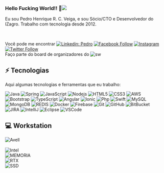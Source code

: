 ### Hello Fucking World!! 👋![](https://komarev.com/ghpvc/?username=pedrohenriqueveiga&style=flat)

Eu sou Pedro Henrique R. C. Veiga, e sou Sócio/CTO e Desenvolvedor do IZagro.
Trabalho com tecnologia desde 2012.

<br><br>Você pode me encontrar 
[![Linkedin: Pedro](https://img.shields.io/badge/-Linkedin-blue?style=flat-square&logo=Linkedin&logoColor=white&link=https://www.linkedin.com/in/pedrohenriqueveiga/)](https://www.linkedin.com/in/pedrohenriqueveiga/)
[![Facebook Follow](https://img.shields.io/badge/facebook-%231877F2.svg?&style=for-the-square&logo=facebook&logoColor=white)](https://www.facebook.com/Pedritohhh)
[![Instagram](https://img.shields.io/badge/instagram-%23E4405F.svg?&style=for-the-square&logo=instagram&logoColor=white)](https://www.instagram.com/pedro.hveiga/)
[![Twitter Follow](https://img.shields.io/twitter/follow/Peedritoh?style=social)](https://twitter.com/Peedritoh)
<br> Faço parte do board de organizadores do
![sw](https://img.shields.io/badge/StartupWeekendFranca-green?&style=for-the-square&logo=StartupWeekendFranca&logoColor=white)
## ⚡ Tecnologias

Aqui algumas tecnologias e ferramentas que eu trabalho:

![Java](https://img.shields.io/badge/-Java-007396?style=flat-square&logo=java)
![Spring](https://img.shields.io/badge/-Spring-6DB33F?style=flat-square&logo=spring&logoColor=white)
![JavaScript](https://img.shields.io/badge/-JavaScript-black?style=flat-square&logo=javascript)
![Nodejs](https://img.shields.io/badge/-Nodejs-339933?style=flat-square&logo=Node.js&logoColor=white)
![HTML5](https://img.shields.io/badge/-HTML5-E34F26?style=flat-square&logo=html5&logoColor=white)
![CSS3](https://img.shields.io/badge/-CSS3-1572B6?style=flat-square&logo=css3)
![AWS](https://img.shields.io/badge/-AWS-E34F26?style=flat-square&logo=amazon)
![Bootstrap](https://img.shields.io/badge/-Bootstrap-563D7C?style=flat-square&logo=bootstrap)
![TypeScript](https://img.shields.io/badge/-TypeScript-007ACC?style=flat-square&logo=typescript)
![Angular](https://img.shields.io/badge/-Angular-DD0031?style=flat-square&logo=angular)
![Ionic](https://img.shields.io/badge/-Ionic-3880FF?style=flat-square&logo=ionic&logoColor=white)
![Php](https://img.shields.io/badge/php-%23777BB4.svg?&style=for-the-square&logo=php&logoColor=white)
![Swift](https://img.shields.io/badge/Swift-cccecf?&style=for-the-square&logo=swift&logoColor=white)
![MySQL](https://img.shields.io/badge/-MySQL-4479A1?style=flat-square&logo=mysql&logoColor=white)
![MongoDB](https://img.shields.io/badge/-MongoDB-black?style=flat-square&logo=mongodb)
![REDIS](https://img.shields.io/badge/-Redis-ffffff?style=flat-square&logo=redis)
![Docker](https://img.shields.io/badge/-Docker-2496ED?style=flat-square&logo=docker&logoColor=white)
![Firebase](https://img.shields.io/badge/Firebase-FFCA28?style=flat-square&logo=firebase&logoColor=white)
![Git](https://img.shields.io/badge/-Git-black?style=flat-square&logo=git)
![GitHub](https://img.shields.io/badge/-GitHub-181717?style=flat-square&logo=github)
![BitBucket](https://img.shields.io/badge/-BitBucket-darkblue?style=flat-square&logo=bitbucket)
![JIRA](https://img.shields.io/badge/-JIRA-0052CC?style=flat-square&logo=jira)
![IntelliJ](https://img.shields.io/badge/-IntelliJ%20IDEA-black?style=flat-square&logo=intellij-idea&logoColor=white)
![Eclipse](https://img.shields.io/badge/-Eclipse-2C2255?style=flat-square&logo=eclipse&logoColor=white)
![VSCode](https://img.shields.io/badge/-VSCode-007ACC?style=flat-square&logo=visual-studio-code&logoColor=white)

##  :computer: Workstation
  ![Avell](https://img.shields.io/badge/Avell%20-C75-lightgrey)
        <br><br>
  ![Intel](https://img.shields.io/badge/intel-core%20i7%208th-%230071C5.svg?&style=for-the-square&logo=intel&logoColor=white) <br>
  ![MEMORIA](https://img.shields.io/badge/DDR4-32GB-green) <br>
  ![RTX](https://img.shields.io/badge/nvidia-RTX2070-%2376B900.svg?&style=for-the-square&logo=nvidia&logoColor=white) <br>
  ![SSD](https://img.shields.io/badge/SSD-1%2C5T-orange) <br>
  
  



